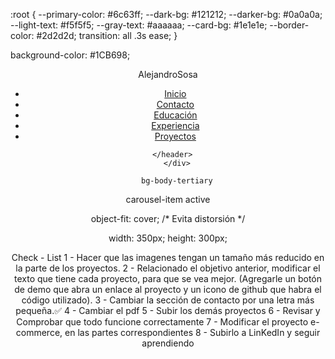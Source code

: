 :root {
    --primary-color: #6c63ff;
    --dark-bg: #121212;
    --darker-bg: #0a0a0a;
    --light-text: #f5f5f5;
    --gray-text: #aaaaaa;
    --card-bg: #1e1e1e;
    --border-color: #2d2d2d;
    transition: all .3s ease;
}

background-color: #1CB698;

   <div class="contenedor-header">
      <header>    
        <nav id="nav">
            <div class="logo">Alejandro<span>Sosa</span></div>
            <ul class="nav-links">
                <li><a href="#inicio">Inicio</a></li>
                <li><a href="#contacto">Contacto</a></li>
                <li><a href="#educación">Educación</a></li>
                <li><a href="#experiencia">Experiencia</a></li>
                <li><a href="#proyectos">Proyectos</a></li>
            </ul>
        </nav>
         <div class="nav-responsive" onclick="mostrarOcultarMenu()">
            <i class="fa-solid fa-bars"></i>
        </div>
               
      </header>
        </div>

        bg-body-tertiary

 carousel-item active

 object-fit: cover;  /* Evita distorsión */

 width: 350px; height: 300px;  


Check - List
1 - Hacer que las imagenes tengan un tamaño más reducido en la parte de los proyectos. 
2 - Relacionado el objetivo anterior, modificar el texto que tiene cada proyecto, para que se vea mejor. (Agregarle un botón de demo que abra un enlace al proyecto y un icono de github que habra el código utilizado). 
3 - Cambiar la sección de contacto por una letra más pequeña.✅
4 - Cambiar el pdf
5 - Subir los demás proyectos
6 - Revisar y Comprobar que todo funcione correctamente
7 - Modificar el proyecto e-commerce, en las partes correspondientes 
8 - Subirlo a LinKedIn y seguir aprendiendo

